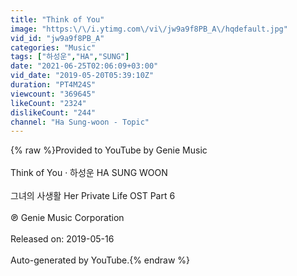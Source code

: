 ```yaml
---
title: "Think of You"
image: "https:\/\/i.ytimg.com\/vi\/jw9a9f8PB_A\/hqdefault.jpg"
vid_id: "jw9a9f8PB_A"
categories: "Music"
tags: ["하성운","HA","SUNG"]
date: "2021-06-25T02:06:09+03:00"
vid_date: "2019-05-20T05:39:10Z"
duration: "PT4M24S"
viewcount: "369645"
likeCount: "2324"
dislikeCount: "244"
channel: "Ha Sung-woon - Topic"
---
```

{% raw %}Provided to YouTube by Genie Music<br /><br />Think of You · 하성운 HA SUNG WOON<br /><br />그녀의 사생활 Her Private Life OST Part 6<br /><br />℗ Genie Music Corporation<br /><br />Released on: 2019-05-16<br /><br />Auto-generated by YouTube.{% endraw %}
